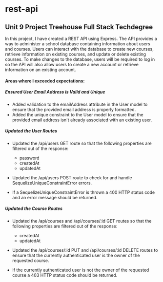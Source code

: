 # rest-api
 ## Unit 9 Project Treehouse Full Stack Techdegree

In this project, I have created a REST API using Express. The API provides a way to administer a school database containing information about users and courses. 
Users can interact with the database to create new courses, retrieve information on existing courses, and update or delete existing courses. To make changes to the database, users will be required to log in so the API will also allow users to create a new account or retrieve information on an existing account.


#### Areas where I exceeded expectations:

##### Ensured User Email Address is Valid and Unique
- Added validation to the emailAddress attribute in the User model to ensure that the provided email address is properly formatted.
- Added the unique constraint to the User model to ensure that the provided email address isn't already associated with an existing user.


##### Updated the User Routes
- Updated the /api/users GET route so that the following properties are filtered out of the response:
   * password
   * createdAt
   * updatedAt

- Updated the /api/users POST route to check for and handle SequelizeUniqueConstraintError errors.
- If a SequelizeUniqueConstraintError is thrown a 400 HTTP status code and an error message should be returned.


##### Updated the Course Routes
- Updated the /api/courses and /api/courses/:id GET routes so that the following properties are filtered out of the response:
   * createdAt
   * updatedAt

- Updated the /api/courses/:id PUT and /api/courses/:id DELETE routes to ensure that the currently authenticated user is the owner of the requested course.
- If the currently authenticated user is not the owner of the requested course a 403 HTTP status code should be returned.